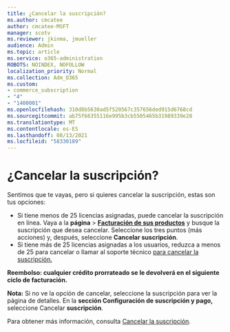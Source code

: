 ```yaml
---
title: ¿Cancelar la suscripción?
ms.author: cmcatee
author: cmcatee-MSFT
manager: scotv
ms.reviewer: jkinma, jmueller
audience: Admin
ms.topic: article
ms.service: o365-administration
ROBOTS: NOINDEX, NOFOLLOW
localization_priority: Normal
ms.collection: Adm_O365
ms.custom:
- commerce_subscription
- "4"
- "1400001"
ms.openlocfilehash: 310d8b5630ad5f520567c357656ded915d6768cd
ms.sourcegitcommit: ab75f66355116e995b3cb5505465b31989339e28
ms.translationtype: MT
ms.contentlocale: es-ES
ms.lasthandoff: 08/13/2021
ms.locfileid: "58330189"
---
```

# <a name="canceling-your-subscription"></a>¿Cancelar la suscripción?

Sentimos que te vayas, pero si quieres cancelar la suscripción, estas son tus opciones:
  
- Si tiene menos de 25 licencias asignadas, puede cancelar la suscripción en línea. Vaya a la **página** \> **[Facturación de sus productos](https://go.microsoft.com/fwlink/p/?linkid=842054)** y busque la suscripción que desea cancelar. Seleccione los tres puntos (más acciones) y, después, seleccione **Cancelar suscripción**.
- Si tiene más de 25 licencias asignadas a los usuarios, reduzca a menos de 25 para cancelar o llamar al soporte técnico [para cancelar la suscripción.](https://docs.microsoft.com/microsoft-365/business-video/get-help-support)
  
**Reembolso: cualquier crédito prorrateado se le devolverá en el siguiente ciclo de facturación.**

**Nota:** Si no ve la opción de cancelar, seleccione la suscripción para ver la página de detalles. En la **sección Configuración de suscripción y pago,** seleccione Cancelar **suscripción**.

Para obtener más información, consulta [Cancelar la suscripción](https://docs.microsoft.com/microsoft-365/commerce/subscriptions/cancel-your-subscription).
